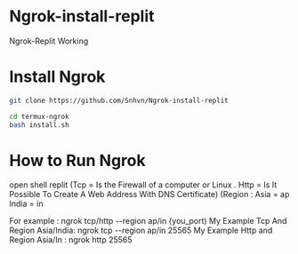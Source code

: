 # Ngrok-install-replit
Ngrok-Replit Working
# Install Ngrok
```bash
git clone https://github.com/Snhvn/Ngrok-install-replit

cd termux-ngrok
bash install.sh
```
# How to Run Ngrok
open shell replit
(Tcp = Is the Firewall of a computer or Linux .
Http = Is It Possible To Create A Web Address With DNS Certificate)
(Region : 
Asia = ap
India = in

For example : ngrok tcp/http --region ap/in {you_port)
My Example Tcp  And Region Asia/India: ngrok tcp --region ap/in 25565
My Example Http and Region Asia/In : ngrok http 25565
